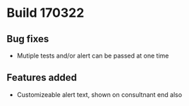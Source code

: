 # Build 170322
## Bug fixes
- Mutiple tests and/or alert can be passed at one time
## Features added
- Customizeable alert text, shown on consultnant end also